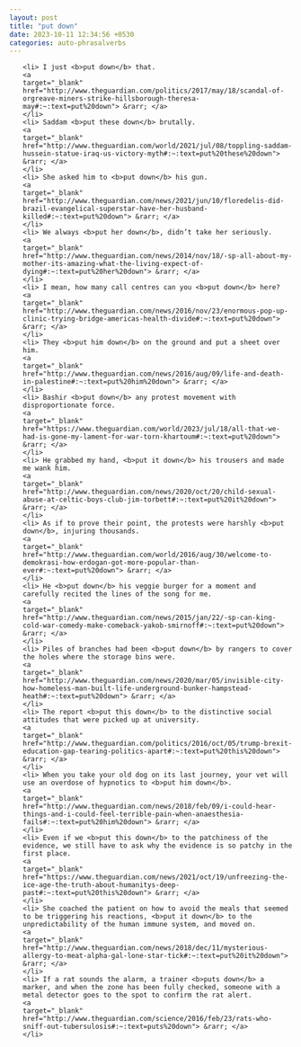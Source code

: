 ```yaml
---
layout: post
title: "put down"
date: 2023-10-11 12:34:56 +0530
categories: auto-phrasalverbs
---
```

<ol>

    <li> I just <b>put down</b> that.
    <a 
    target="_blank" 
    href="http://www.theguardian.com/politics/2017/may/18/scandal-of-orgreave-miners-strike-hillsborough-theresa-may#:~:text=put%20down"> &rarr; </a>
    </li>
    <li> Saddam <b>put these down</b> brutally.
    <a 
    target="_blank" 
    href="http://www.theguardian.com/world/2021/jul/08/toppling-saddam-hussein-statue-iraq-us-victory-myth#:~:text=put%20these%20down"> &rarr; </a>
    </li>
    <li> She asked him to <b>put down</b> his gun.
    <a 
    target="_blank" 
    href="http://www.theguardian.com/news/2021/jun/10/floredelis-did-brazil-evangelical-superstar-have-her-husband-killed#:~:text=put%20down"> &rarr; </a>
    </li>
    <li> We always <b>put her down</b>, didn’t take her seriously.
    <a 
    target="_blank" 
    href="http://www.theguardian.com/news/2014/nov/18/-sp-all-about-my-mother-its-amazing-what-the-living-expect-of-dying#:~:text=put%20her%20down"> &rarr; </a>
    </li>
    <li> I mean, how many call centres can you <b>put down</b> here?
    <a 
    target="_blank" 
    href="http://www.theguardian.com/news/2016/nov/23/enormous-pop-up-clinic-trying-bridge-americas-health-divide#:~:text=put%20down"> &rarr; </a>
    </li>
    <li> They <b>put him down</b> on the ground and put a sheet over him.
    <a 
    target="_blank" 
    href="http://www.theguardian.com/news/2016/aug/09/life-and-death-in-palestine#:~:text=put%20him%20down"> &rarr; </a>
    </li>
    <li> Bashir <b>put down</b> any protest movement with disproportionate force.
    <a 
    target="_blank" 
    href="https://www.theguardian.com/world/2023/jul/18/all-that-we-had-is-gone-my-lament-for-war-torn-khartoum#:~:text=put%20down"> &rarr; </a>
    </li>
    <li> He grabbed my hand, <b>put it down</b> his trousers and made me wank him.
    <a 
    target="_blank" 
    href="http://www.theguardian.com/news/2020/oct/20/child-sexual-abuse-at-celtic-boys-club-jim-torbett#:~:text=put%20it%20down"> &rarr; </a>
    </li>
    <li> As if to prove their point, the protests were harshly <b>put down</b>, injuring thousands.
    <a 
    target="_blank" 
    href="http://www.theguardian.com/world/2016/aug/30/welcome-to-demokrasi-how-erdogan-got-more-popular-than-ever#:~:text=put%20down"> &rarr; </a>
    </li>
    <li> He <b>put down</b> his veggie burger for a moment and carefully recited the lines of the song for me.
    <a 
    target="_blank" 
    href="http://www.theguardian.com/news/2015/jan/22/-sp-can-king-cold-war-comedy-make-comeback-yakob-smirnoff#:~:text=put%20down"> &rarr; </a>
    </li>
    <li> Piles of branches had been <b>put down</b> by rangers to cover the holes where the storage bins were.
    <a 
    target="_blank" 
    href="http://www.theguardian.com/news/2020/mar/05/invisible-city-how-homeless-man-built-life-underground-bunker-hampstead-heath#:~:text=put%20down"> &rarr; </a>
    </li>
    <li> The report <b>put this down</b> to the distinctive social attitudes that were picked up at university.
    <a 
    target="_blank" 
    href="http://www.theguardian.com/politics/2016/oct/05/trump-brexit-education-gap-tearing-politics-apart#:~:text=put%20this%20down"> &rarr; </a>
    </li>
    <li> When you take your old dog on its last journey, your vet will use an overdose of hypnotics to <b>put him down</b>.
    <a 
    target="_blank" 
    href="http://www.theguardian.com/news/2018/feb/09/i-could-hear-things-and-i-could-feel-terrible-pain-when-anaesthesia-fails#:~:text=put%20him%20down"> &rarr; </a>
    </li>
    <li> Even if we <b>put this down</b> to the patchiness of the evidence, we still have to ask why the evidence is so patchy in the first place.
    <a 
    target="_blank" 
    href="https://www.theguardian.com/news/2021/oct/19/unfreezing-the-ice-age-the-truth-about-humanitys-deep-past#:~:text=put%20this%20down"> &rarr; </a>
    </li>
    <li> She coached the patient on how to avoid the meals that seemed to be triggering his reactions, <b>put it down</b> to the unpredictability of the human immune system, and moved on.
    <a 
    target="_blank" 
    href="http://www.theguardian.com/news/2018/dec/11/mysterious-allergy-to-meat-alpha-gal-lone-star-tick#:~:text=put%20it%20down"> &rarr; </a>
    </li>
    <li> If a rat sounds the alarm, a trainer <b>puts down</b> a marker, and when the zone has been fully checked, someone with a metal detector goes to the spot to confirm the rat alert.
    <a 
    target="_blank" 
    href="http://www.theguardian.com/science/2016/feb/23/rats-who-sniff-out-tubersulosis#:~:text=puts%20down"> &rarr; </a>
    </li>